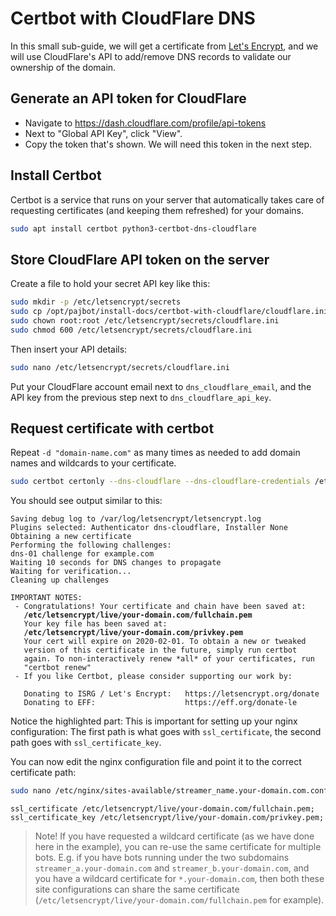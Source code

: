 # Certbot with CloudFlare DNS

In this small sub-guide, we will get a certificate from [Let's Encrypt](https://letsencrypt.org/), and we will use CloudFlare's API to add/remove DNS records to validate our ownership of the domain.

## Generate an API token for CloudFlare

<!--
This is commented out for now.
Generating API tokens like this would be better in the future, but the CloudFlare DNS Certbot plugin does not support it as of the time of writing this guide.
Once the feature is implemented (track https://github.com/certbot/certbot/issues/7252) **and** the release is in debian stable, we can switch to this version

- Navigate to https://dash.cloudflare.com/profile/api-tokens
- Under "API Tokens", click "Create Token"
- Enter a descriptive token name, e.g. "Certbot on my-server-name"
- In the "Permissions" row, select "Zone", "DNS", "Edit"
- In the "Zone Resources" row, select "Include", "Specific Zone", and select the domain you want to get the certificate for
- If you want your server to get access to more than one domain only, click "Add More" under "Zone Resources" and repeat for other zones.
- Click "Continue to Summary" when you're done, and verify what it shows is what you want
- Click "Create Token" to finally get your token!
- On the final page, copy the token and temporarily store it somewhere safe, or keep the page open. We will need this token in the next step.
-->

- Navigate to https://dash.cloudflare.com/profile/api-tokens
- Next to "Global API Key", click "View".
- Copy the token that's shown. We will need this token in the next step.

## Install Certbot

Certbot is a service that runs on your server that automatically takes care of requesting certificates (and keeping them refreshed) for your domains.

```bash
sudo apt install certbot python3-certbot-dns-cloudflare
```

## Store CloudFlare API token on the server

Create a file to hold your secret API key like this:

```bash
sudo mkdir -p /etc/letsencrypt/secrets
sudo cp /opt/pajbot/install-docs/certbot-with-cloudflare/cloudflare.ini /etc/letsencrypt/secrets/cloudflare.ini
sudo chown root:root /etc/letsencrypt/secrets/cloudflare.ini
sudo chmod 600 /etc/letsencrypt/secrets/cloudflare.ini
```

Then insert your API details:

```bash
sudo nano /etc/letsencrypt/secrets/cloudflare.ini
```

Put your CloudFlare account email next to `dns_cloudflare_email`, and the API key from the previous step next to `dns_cloudflare_api_key`.

## Request certificate with certbot

Repeat `-d "domain-name.com"` as many times as needed to add domain names and wildcards to your certificate.

```bash
sudo certbot certonly --dns-cloudflare --dns-cloudflare-credentials /etc/letsencrypt/secrets/cloudflare.ini -d "your-domain.com" -d "*.your-domain.com" --post-hook "systemctl reload nginx"
```

You should see output similar to this:

<pre><code>Saving debug log to /var/log/letsencrypt/letsencrypt.log
Plugins selected: Authenticator dns-cloudflare, Installer None
Obtaining a new certificate
Performing the following challenges:
dns-01 challenge for example.com
Waiting 10 seconds for DNS changes to propagate
Waiting for verification...
Cleaning up challenges

IMPORTANT NOTES:
 - Congratulations! Your certificate and chain have been saved at:
   <b>/etc/letsencrypt/live/your-domain.com/fullchain.pem</b>
   Your key file has been saved at:
   <b>/etc/letsencrypt/live/your-domain.com/privkey.pem</b>
   Your cert will expire on 2020-02-01. To obtain a new or tweaked
   version of this certificate in the future, simply run certbot
   again. To non-interactively renew *all* of your certificates, run
   "certbot renew"
 - If you like Certbot, please consider supporting our work by:

   Donating to ISRG / Let's Encrypt:   https://letsencrypt.org/donate
   Donating to EFF:                    https://eff.org/donate-le</code></pre>

Notice the highlighted part: This is important for setting up your nginx configuration: The first path is what goes with `ssl_certificate`, the second path goes with `ssl_certificate_key`.

You can now edit the nginx configuration file and point it to the correct certificate path:

```bash
sudo nano /etc/nginx/sites-available/streamer_name.your-domain.com.conf
```

```
ssl_certificate /etc/letsencrypt/live/your-domain.com/fullchain.pem;
ssl_certificate_key /etc/letsencrypt/live/your-domain.com/privkey.pem;
```

> Note! If you have requested a wildcard certificate (as we have done here in the example), you can re-use the same certificate for multiple bots.
> E.g. if you have bots running under the two subdomains `streamer_a.your-domain.com` and `streamer_b.your-domain.com`, and you have a wildcard certificate for `*.your-domain.com`, then both these site configurations can share the same certificate (`/etc/letsencrypt/live/your-domain.com/fullchain.pem` for example).
